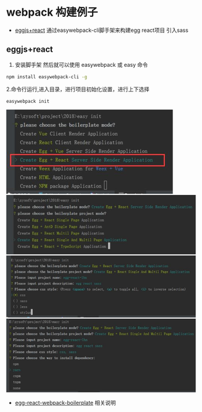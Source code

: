 # webpack 构建例子
- [eggjs+react](#eggjs+react) 通过easywebpack-cli脚手架来构建egg react项目 引入sass

## eggjs+react
1. 安装脚手架 然后就可以使用 easywebpack 或 easy 命令
```bash
npm install easywebpack-cli -g
```
2.命令行运行,进入目录，进行项目初始化设置，进行上下选择
```bash
easywebpack init
```
<img src="./images/webpack/1.jpg"/>
<img src="./images/webpack/2.jpg"/>
<img src="./images/webpack/3.jpg"/>
<img src="./images/webpack/4.jpg"/>

- [egg-react-webpack-boilerplate](https://github.com/easy-team/egg-react-webpack-boilerplate) 相关说明

